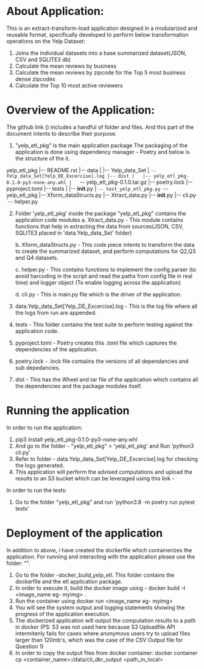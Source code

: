 # About Application:
This is an extract-transform-load application designed in a modularized and reusable format, specifically developed to perform below transformation operations on the Yelp Dataset: 

1. Joins the individual datasets into a base summarized dataset(JSON, CSV and SQLITE3 db)
2. Calculate the mean reviews by business
3. Calculate the mean reviews by zipcode for the Top 5 most business dense zipcodes
4. Calculate the Top 10 most active reviewers


# Overview of the Application: 
The github link () includes a handful of folder and files. And this part of the document intents to describe their purpose. 

1. "yelp_etl_pkg" is the main application package
The packaging of the application is done using dependency manager - Poetry and below is the structure of the it.

yelp_etl_pkg
|-- README.rst
|-- data
|   |-- Yelp_data_Set
|   `-- Yelp_data_Set[Yelp_DE_Excercise].log
|-- dist
|   |-- yelp_etl_pkg-0.1.0-py3-none-any.whl
|   `-- yelp_etl_pkg-0.1.0.tar.gz
|-- poetry.lock
|-- pyproject.toml
|-- tests
|   |-- __init__.py
|   `-- test_yelp_etl_pkg.py
`-- yelp_etl_pkg
    |-- Xform_dataStructs.py
    |-- Xtract_data.py
    |-- __init__.py
    |-- cli.py
    `-- helper.py


2. Folder 'yelp_etl_pkg' inside the package "yelp_etl_pkg" contains the application code modules
	a. Xtract_data.py - This module contains functions that help in extracting the data from sources(JSON, CSV, SQLITE3 placed in 'data.Yelp_data_Set' folder)

	b. Xform_dataStructs.py - This code piece intents to transform the data to create the summarized dataset, and perform computations for Q2,Q3 and Q4 datasets. 

	c. helper.py - This contains functions to implement the config parser (to avoid harcoding in the script and read the paths from config file in real time) and logger object (To enable logging across the application) 

	d. cli.py - This is main.py file which is the driver of the application. 

3. data.Yelp_data_Set[Yelp_DE_Excercise].log - This is the log file where all the logs from run are appended. 

4. tests - This folder contains the test suite to perform testing against the application code. 

5. pyproject.toml - Poetry creates this .toml file which captures the dependencies of the application. 

6. poetry.lock - .lock file contaiins the versions of all dependancies and sub depedancies. 

7. dist - This has the Wheel and tar file of the application which contains all the dependencies and the package modules itself. 


# Running the application
In order to run the application: 
1. pip3 install yelp_etl_pkg-0.1.0-py3-none-any.whl
2. And go to the folder - "yelp_etl_pkg" > 'yelp_etl_pkg' and Run 'python3 cli.py'
3. Refer to folder - data.Yelp_data_Set[Yelp_DE_Excercise].log for checking the logs generated. 
4. This application will perform the advised computations and upload the results to an S3 bucket which can be leveraged using this link - 

In order to run the tests: 
1. Go to the folder "yelp_etl_pkg" and run 'python3.8 -m poetry run pytest tests'


# Deployment of the application
In addition to above, i have created the dockerfile which containerizes the application. For runniing and interacting with the application please use the folder: "". 

1. Go to the folder -docker_build_yelp_etl. This folder contains the dockerfile and the etl application package. 
2. In order to execute it, build the docker image using - docker build -t <image_name eg- myimg> .
3. Run the container using docker run <image_name eg- myimg>
4. You will see the system output and logging statements showing the progress of the application execution. 
5. The dockerized application will output the computation results to a path in docker (PS: S3 was not used here because S3 Uploadfile API intermitenly fails for cases where anonymous users try to upload files larger than 120mb's, which was the case of the CSV Output file for Question 1)
5. In order to copy the output files from docker container: docker container cp <container_name>:/data/cli_dkr_output <path_in_local>

